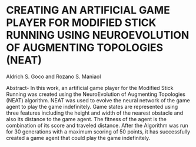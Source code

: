 # CREATING AN ARTIFICIAL GAME PLAYER FOR MODIFIED STICK RUNNING USING NEUROEVOLUTION OF AUGMENTING TOPOLOGIES (NEAT)
Aldrich S. Goco and Rozano S. Maniaol

Abstract-
In this work, an artificial game player for the
Modified Stick Running was created using the NeuroEvolution
of Augmenting Topologies (NEAT) algorithm. NEAT was used to
evolve the neural network of the game agent to play the game
indefinitely. Game states are represented using three features
including the height and width of the nearest obstacle and
also its distance to the game agent. The fitness of the agent
is the combination of its score and traveled distance. After the
Algorithm was run for 30 generations with a maximum scoring
of 50 points, it has successfully created a game agent that could
play the game indefinitely.
